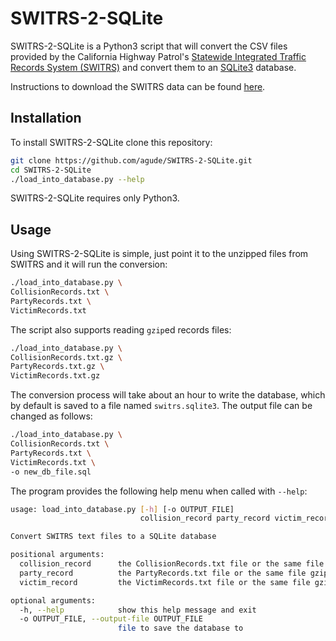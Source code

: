 # SWITRS-2-SQLite

SWITRS-2-SQLite is a Python3 script that will convert the CSV files
provided by the California Highway Patrol's [Statewide Integrated Traffic
Records System (SWITRS)](http://iswitrs.chp.ca.gov/Reports/jsp/userLogin.jsp)
and convert them to an [SQLite3](https://www.sqlite.org/) database.

Instructions to download the SWITRS data can be found [here]().

## Installation

To install SWITRS-2-SQLite clone this repository:

```bash
git clone https://github.com/agude/SWITRS-2-SQLite.git
cd SWITRS-2-SQLite
./load_into_database.py --help
```

SWITRS-2-SQLite requires only Python3.

## Usage

Using SWITRS-2-SQLite is simple, just point it to the unzipped files from
SWITRS and it will run the conversion:

```bash
./load_into_database.py \
CollisionRecords.txt \
PartyRecords.txt \
VictimRecords.txt
```

The script also supports reading `gzip`ed records files:

```bash
./load_into_database.py \
CollisionRecords.txt.gz \
PartyRecords.txt.gz \
VictimRecords.txt.gz
```

The conversion process will take about an hour to write the database, which by
default is saved to a file named `switrs.sqlite3`. The output file can be
changed as follows:

```bash
./load_into_database.py \
CollisionRecords.txt \
PartyRecords.txt \
VictimRecords.txt \
-o new_db_file.sql
```

The program provides the following help menu when called with `--help`:

```bash
usage: load_into_database.py [-h] [-o OUTPUT_FILE]
                             collision_record party_record victim_record

Convert SWITRS text files to a SQLite database

positional arguments:
  collision_record      the CollisionRecords.txt file or the same file gzipped 
  party_record          the PartyRecords.txt file or the same file gzipped
  victim_record         the VictimRecords.txt file or the same file gzipped

optional arguments:
  -h, --help            show this help message and exit
  -o OUTPUT_FILE, --output-file OUTPUT_FILE
                        file to save the database to
```
